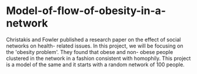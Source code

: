 # Model-of-flow-of-obesity-in-a-network

Christakis and Fowler published a research paper on the effect of social networks on health- related issues. In this project, we will be
focusing on the 'obesity problem'. They found that obese and non- obese people clustered in the network in a fashion consistent with 
homophily. This project is a model of the same and it starts with a random network of 100 people.
